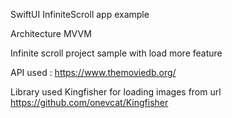 SwiftUI InfiniteScroll app example 

Architecture
MVVM


Infinite scroll project sample with load more feature 

API used : 
https://www.themoviedb.org/

Library used 
Kingfisher for loading images from url
https://github.com/onevcat/Kingfisher



